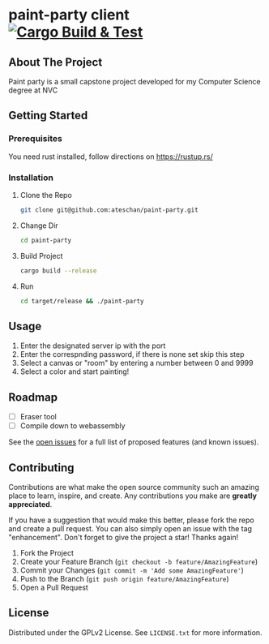 # paint-party client [![Cargo Build & Test](https://github.com/ateschan/paint-party/actions/workflows/test.yml/badge.svg?branch=main)](https://github.com/ateschan/paint-party/actions/workflows/test.yml)

<!-- ABOUT THE PROJECT -->
## About The Project
Paint party is a small capstone project developed for my Computer Science degree at NVC

<!-- GETTING STARTED -->
## Getting Started

### Prerequisites
You need rust installed, follow directions on https://rustup.rs/

### Installation

1. Clone the Repo
   ```sh
   git clone git@github.com:ateschan/paint-party.git
   ```
2. Change Dir
   ```sh
   cd paint-party
   ```
3. Build Project
   ```sh
   cargo build --release
   ```
4. Run
   ```sh
   cd target/release && ./paint-party
   ```

<!-- USAGE EXAMPLES -->
## Usage
1. Enter the designated server ip with the port
2. Enter the correspnding password, if there is none set skip this step
3. Select a canvas or "room" by entering a number between 0 and 9999
4. Select a color and start painting!

<!-- ROADMAP -->
## Roadmap

- [ ] Eraser tool
- [ ] Compile down to webassembly

See the [open issues](https://github.com/ateschan/paint-party/issues) for a full list of proposed features (and known issues).

<!-- CONTRIBUTING -->
## Contributing

Contributions are what make the open source community such an amazing place to learn, inspire, and create. Any contributions you make are **greatly appreciated**.

If you have a suggestion that would make this better, please fork the repo and create a pull request. You can also simply open an issue with the tag "enhancement".
Don't forget to give the project a star! Thanks again!

1. Fork the Project
2. Create your Feature Branch (`git checkout -b feature/AmazingFeature`)
3. Commit your Changes (`git commit -m 'Add some AmazingFeature'`)
4. Push to the Branch (`git push origin feature/AmazingFeature`)
5. Open a Pull Request

<!-- LICENSE -->
## License

Distributed under the GPLv2 License. See `LICENSE.txt` for more information.
